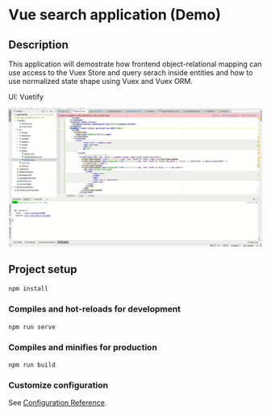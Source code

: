 # Vue search application (Demo)

## Description

This application will demostrate how frontend object-relational mapping can use access to the Vuex Store and query serach inside entities and how to use normalized state shape using Vuex and Vuex ORM. 

UI:
Vuetify

![](demo.gif)

## Project setup
```
npm install
```

### Compiles and hot-reloads for development
```
npm run serve
```

### Compiles and minifies for production
```
npm run build
```

### Customize configuration
See [Configuration Reference](https://cli.vuejs.org/config/).
